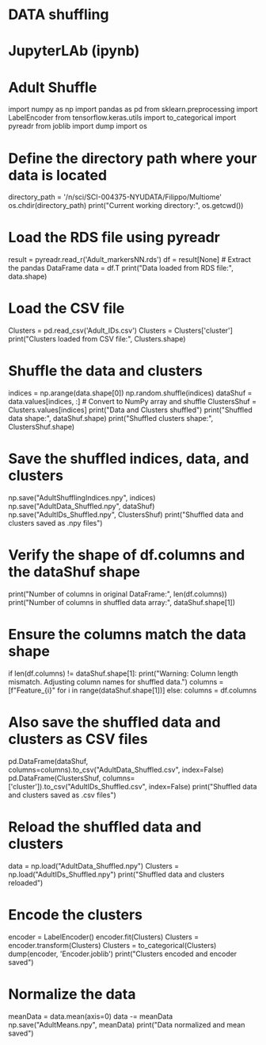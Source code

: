 # DATA shuffling
# JupyterLAb (ipynb)

# Adult Shuffle
import numpy as np
import pandas as pd
from sklearn.preprocessing import LabelEncoder
from tensorflow.keras.utils import to_categorical
import pyreadr
from joblib import dump
import os

# Define the directory path where your data is located
directory_path = '/n/sci/SCI-004375-NYUDATA/Filippo/Multiome'
os.chdir(directory_path)
print("Current working directory:", os.getcwd())

# Load the RDS file using pyreadr
result = pyreadr.read_r('Adult_markersNN.rds')
df = result[None]  # Extract the pandas DataFrame
data = df.T
print("Data loaded from RDS file:", data.shape)

# Load the CSV file
Clusters = pd.read_csv('Adult_IDs.csv')
Clusters = Clusters['cluster']
print("Clusters loaded from CSV file:", Clusters.shape)

# Shuffle the data and clusters
indices = np.arange(data.shape[0])
np.random.shuffle(indices)
dataShuf = data.values[indices, :]  # Convert to NumPy array and shuffle
ClustersShuf = Clusters.values[indices]
print("Data and Clusters shuffled")
print("Shuffled data shape:", dataShuf.shape)
print("Shuffled clusters shape:", ClustersShuf.shape)

# Save the shuffled indices, data, and clusters
np.save("AdultShufflingIndices.npy", indices)
np.save("AdultData_Shuffled.npy", dataShuf)
np.save("AdultIDs_Shuffled.npy", ClustersShuf)
print("Shuffled data and clusters saved as .npy files")

# Verify the shape of df.columns and the dataShuf shape
print("Number of columns in original DataFrame:", len(df.columns))
print("Number of columns in shuffled data array:", dataShuf.shape[1])

# Ensure the columns match the data shape
if len(df.columns) != dataShuf.shape[1]:
    print("Warning: Column length mismatch. Adjusting column names for shuffled data.")
    columns = [f"Feature_{i}" for i in range(dataShuf.shape[1])]
else:
    columns = df.columns

# Also save the shuffled data and clusters as CSV files
pd.DataFrame(dataShuf, columns=columns).to_csv("AdultData_Shuffled.csv", index=False)
pd.DataFrame(ClustersShuf, columns=['cluster']).to_csv("AdultIDs_Shuffled.csv", index=False)
print("Shuffled data and clusters saved as .csv files")

# Reload the shuffled data and clusters
data = np.load("AdultData_Shuffled.npy")
Clusters = np.load("AdultIDs_Shuffled.npy")
print("Shuffled data and clusters reloaded")

# Encode the clusters
encoder = LabelEncoder()
encoder.fit(Clusters)
Clusters = encoder.transform(Clusters)
Clusters = to_categorical(Clusters)
dump(encoder, 'Encoder.joblib')
print("Clusters encoded and encoder saved")




# Normalize the data
meanData = data.mean(axis=0)
data -= meanData
np.save("AdultMeans.npy", meanData)
print("Data normalized and mean saved")
